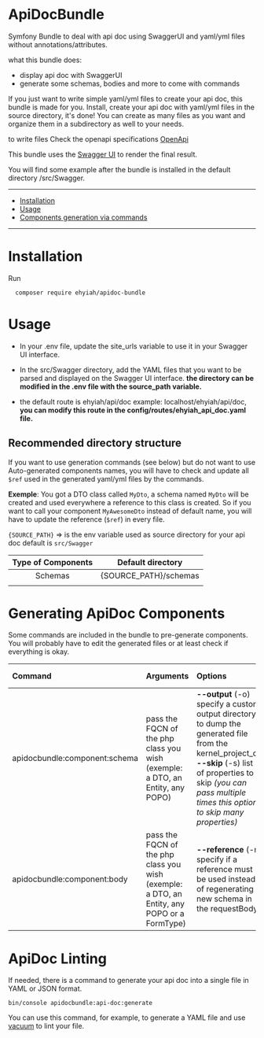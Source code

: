# ApiDocBundle
Symfony Bundle to deal with api doc using SwaggerUI and yaml/yml files without annotations/attributes.

what this bundle does: 
- display api doc with SwaggerUI
- generate some schemas, bodies and more to come with commands

If you just want to write simple yaml/yml files to create your api doc, this bundle is made for you.
Install, create your api doc with yaml/yml files in the source directory, it's done!
You can create as many files as you want and organize them in a subdirectory as well to your needs.

to write files Check the openapi specifications [OpenApi](https://swagger.io/specification/v3/)

This bundle uses the [Swagger UI](https://swagger.io/tools/swagger-ui/) to render the final result.

You will find some example after the bundle is installed in the default directory /src/Swagger.

---
- [Installation](#installation)
- [Usage](#usage)
- [Components generation via commands](#generating-apidoc-components)
---


# Installation
Run 
```sh
  composer require ehyiah/apidoc-bundle
```

# Usage
- In your .env file, update the site_urls variable to use it in your Swagger UI interface.

- In the src/Swagger directory, add the YAML files that you want to be parsed and displayed on the Swagger UI interface.
**the directory can be modified in the .env file with the source_path variable.**

- the default route is ehyiah/api/doc example: localhost/ehyiah/api/doc, **you can modify this route in the config/routes/ehyiah_api_doc.yaml file.**

## Recommended directory structure
If you want to use generation commands (see below) but do not want to use Auto-generated components names, 
you will have to check and update all ``$ref`` used in the generated yaml/yml files by the commands.

**Exemple**: You got a DTO class called ``MyDto``, a schema named ``MyDto`` will be created and used everywhere a reference to this class is created. 
So if you want to call your component ``MyAwesomeDto`` instead of default name, you will have to update the reference (``$ref``) in every file.

```{SOURCE_PATH}``` => is the env variable used as source directory for your api doc default is ```src/Swagger```

| Type of Components |   Default directory   |
|:------------------:|:---------------------:|
|      Schemas       | {SOURCE_PATH}/schemas |
|                    |                       |


# Generating ApiDoc Components
Some commands are included in the bundle to pre-generate components.
You will probably have to edit the generated files or at least check if everything is okay.

| Command                       | Arguments                                                                                   | Options                                                                                                                                                                                                                          | Generation type                                                                          |
|:------------------------------|:--------------------------------------------------------------------------------------------|:---------------------------------------------------------------------------------------------------------------------------------------------------------------------------------------------------------------------------------|:-----------------------------------------------------------------------------------------|
| apidocbundle:component:schema | pass the FQCN of the php class you wish (exemple: a DTO, an Entity, any POPO)               | **--output** (-o) specify a custom output directory to dump the generated file from the kernel_project_dir<br/> **--skip** (-s) list of properties to skip _(you can pass multiple times this option to skip many properties)_   | Generate a [schema](https://swagger.io/specification/v3/#schema-object)                  |
| apidocbundle:component:body   | pass the FQCN of the php class you wish (exemple: a DTO, an Entity, any POPO or a FormType) | **--reference** (-r) specify if a reference must be used instead of regenerating a new schema in the requestBody                                                                                                                 | Generate a [RequestBody](https://swagger.io/docs/specification/describing-request-body/) |


# ApiDoc Linting
If needed, there is a command to generate your api doc into a single file in YAML or JSON format.

``` bin/console apidocbundle:api-doc:generate ```

You can use this command, for example, to generate a YAML file and use [vacuum](https://quobix.com/vacuum/api/getting-started) to lint your file.
